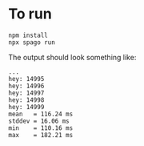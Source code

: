 
# To run

```
npm install
npx spago run
```

The output should look something like:

```
...
hey: 14995
hey: 14996
hey: 14997
hey: 14998
hey: 14999
mean   = 116.24 ms
stddev = 16.06 ms
min    = 110.16 ms
max    = 182.21 ms
```
